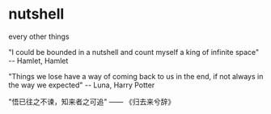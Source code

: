 # nutshell
every other things

"I could be bounded in a nutshell and count myself a king of infinite space" -- Hamlet, Hamlet

"Things we lose have a way of coming back to us in the end, if not always in the way we expected" -- Luna, Harry Potter

"悟已往之不谏，知来者之可追" —— 《归去来兮辞》

